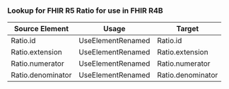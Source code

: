 ### Lookup for FHIR R5 Ratio for use in FHIR R4B

| Source Element | Usage | Target |
| -------------- | ----- | ------ |
| Ratio.id | UseElementRenamed | Ratio.id |
| Ratio.extension | UseElementRenamed | Ratio.extension |
| Ratio.numerator | UseElementRenamed | Ratio.numerator |
| Ratio.denominator | UseElementRenamed | Ratio.denominator |
